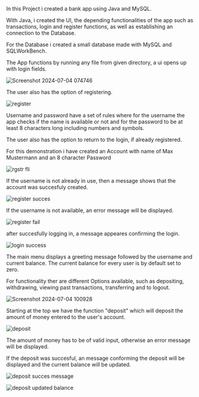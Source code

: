 In this Project i created a bank app using Java and MySQL.

With Java, i created the UI, the depending functionalities of the app such as transactions, login and register functions,
as well as establishing an connection to the Database.

For the Database i created a small database made with MySQL and SQLWorkBench.

The App functions by running any file from given directory, a ui opens up with login fields.

![Screenshot 2024-07-04 074746](https://github.com/gm737/JAVA-Bank-App/assets/174362613/7fbf7be5-4a71-4363-8a9b-d3edf0133cef)

The user also has the option of registering. 

![register](https://github.com/gm737/JAVA-Bank-App/assets/174362613/b8bf85f6-af80-4359-9026-dc7e620e6413)


Username and password have a set of rules where for the username the app checks if the name is available or not
and for the password to be at least 8 characters long including numbers and symbols.

The user also has the option to return to the login, if already registered.

For this demonstration i have created an Account with name of Max Mustermann and an 8 character Password

![rgstr fli](https://github.com/gm737/JAVA-Bank-App/assets/174362613/5aea2e87-fcad-4616-ad66-41627a472dd4)


If the username is not already in use, then a message shows that the account was succesfuly created.

![register succes](https://github.com/gm737/JAVA-Bank-App/assets/174362613/6bdf7009-dde4-47dd-ae20-5b0fabc70654)

If the username is not available, an error message will be displayed.

![register fail](https://github.com/gm737/JAVA-Bank-App/assets/174362613/e2a4f5b9-e252-44e0-b3ac-f892220eb364)


after succesfully logging in, a message appeares confirming the login.


![login success](https://github.com/gm737/JAVA-Bank-App/assets/174362613/1ebd34c2-548c-449a-ad8c-f54b192c4915)


The  main menu displays a greeting message followed by the username and current balance.
The current balance for every user is by default set to zero.

For functionality ther are different Options available, such as depositing, withdrawing, viewing past transactions, transferring and to logout.


![Screenshot 2024-07-04 100928](https://github.com/gm737/JAVA-Bank-App/assets/174362613/3f494a89-9986-4b61-81bc-11c88395959d)


Starting at the top we have the function "deposit" which will deposit the amount of money entered to the user's account.

![deposit ](https://github.com/gm737/JAVA-Bank-App/assets/174362613/b6f15bbc-a07c-4934-b8d4-6e9716ac37bf)


The amount of money has to be of valid input, otherwise an error message will be displayed.

If the deposit was succesful, an message conforming the deposit will be displayed and the current balance will be updated.

![deposit succes message](https://github.com/gm737/JAVA-Bank-App/assets/174362613/bd303075-7a10-438a-815d-14af267f60eb)

![deposit updated balance](https://github.com/gm737/JAVA-Bank-App/assets/174362613/0b22173b-de0a-4b1f-8857-b495397890ee)




